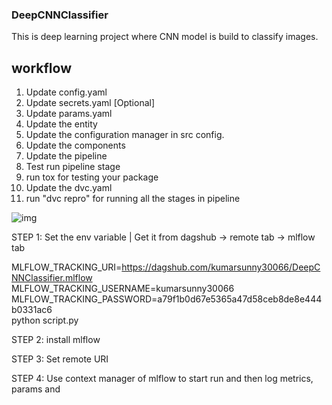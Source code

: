 ### DeepCNNClassifier
This is deep learning project where CNN model is build to classify images.


## workflow

1. Update config.yaml
2. Update secrets.yaml [Optional]
3. Update params.yaml
4. Update the entity
5. Update the configuration manager in src config.
6. Update the components
7. Update the pipeline
8. Test run pipeline stage
9. run tox for testing your package
10. Update the dvc.yaml
11. run "dvc repro" for running all the stages in pipeline

![img](https://raw.githubusercontent.com/c17hawke/FSDS_NOV_deepCNNClassifier/main/docs/images/Data%20Ingestion%402x%20(1).png)


STEP 1: Set the env variable | Get it from dagshub -> remote tab -> mlflow tab

MLFLOW_TRACKING_URI=https://dagshub.com/kumarsunny30066/DeepCNNClassifier.mlflow \
MLFLOW_TRACKING_USERNAME=kumarsunny30066 \
MLFLOW_TRACKING_PASSWORD=a79f1b0d67e5365a47d58ceb8de8e444b0331ac6 \
python script.py

STEP 2: install mlflow

STEP 3: Set remote URI

STEP 4: Use context manager of mlflow to start run and then log metrics, params and 


